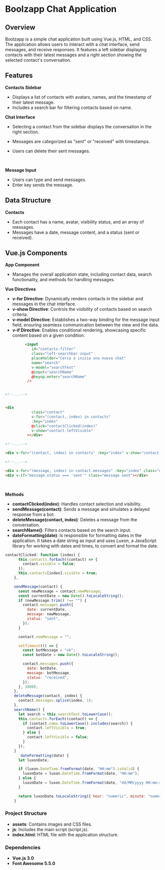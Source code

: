 # Boolzapp Chat Application

## Overview
Boolzapp is a simple chat application built using Vue.js, HTML, and CSS. The application allows users to interact with a chat interface, send messages, and receive responses. It features a left sidebar displaying contacts with their latest messages and a right section showing the selected contact's conversation.

## Features
**Contacts Sidebar**
- Displays a list of contacts with avatars, names, and the timestamp of their latest message.
- Includes a search bar for filtering contacts based on name.

**Chat Interface**
- Selecting a contact from the sidebar displays the conversation in the right section.
- Messages are categorized as "sent" or "received" with timestamps.
- Users can delete their sent messages.
  

  <br>
**Message Input**
- Users can type and send messages.
- Enter key sends the message.

## Data Structure
**Contacts**
- Each contact has a name, avatar, visibility status, and an array of messages.
- Messages have a date, message content, and a status (sent or received).
  
## Vue.js Components
**App Component**
- Manages the overall application state, including contact data, search functionality, and methods for handling messages.

**Vue Directives**
- **v-for Directive**: Dynamically renders contacts in the sidebar and messages in the chat interface.
- **v-show Directive**: Controls the visibility of contacts based on search criteria.
- **v-model Directive**: Establishes a two-way binding for the message input field, ensuring seamless communication between the view and the data.
- **v-if Directive**: Enables conditional rendering, showcasing specific content based on a given condition.



```html
         <input
            id="contacts-filter"
            class="left-searchbar-input"
            placeholder="Cerca o inizia una nuova chat"
            name="search"
            v-model="searchText"
            @input="searchName"
            @keyup.enter="searchName"
          />


<!--...-->


<div
            class="contact"
            v-for="(contact, index) in contacts"
            :key="index"
            @click="contactClicked(index)"
            v-show="contact.leftVisible"
          ></div>

<!--...-->

<div v-for="(contact, index) in contacts" :key="index" v-show="contact.visible"></div>

<!--...-->

<div v-for="(message, index) in contact.messages" :key="index" class="d-flex"></div>
<div v-if="message.status === 'sent'" class="message sent"></div>
```
 <br>



**Methods**
- **contactClicked(index)**: Handles contact selection and visibility.
- **sendMessage(contact)**: Sends a message and simulates a delayed response from a bot.
- **deleteMessage(contact, index)**: Deletes a message from the conversation.
- **searchName()**: Filters contacts based on the search input.
-  **dateFormatting(date)**:  Is responsible for formatting dates in the application. It takes a date string as input and uses Luxon, a JavaScript library for working with dates and times, to convert and format the date. 


```javascript
contactClicked: function (index) {
      this.contacts.forEach((contact) => {
        contact.visible = false;
      });
      this.contacts[index].visible = true;
    },

    sendMessage(contact) {
      const newMessage = contact.newMessage;
      const currentDate = new Date().toLocaleString();
      if (newMessage.trim() !== "") {
        contact.messages.push({
          date: currentDate,
          message: newMessage,
          status: "sent",
        });
      }

      contact.newMessage = "";

      setTimeout(() => {
        const botMessage = "ok";
        const botDate = new Date().toLocaleString();

        contact.messages.push({
          date: botDate,
          message: botMessage,
          status: "received",
        });
      }, 3000);
    },
    deleteMessage(contact, index) {
      contact.messages.splice(index, 1);
    },
    searchName() {
      let search = this.searchText.toLowerCase();
      this.contacts.forEach((contact) => {
        if (contact.name.toLowerCase().includes(search)) {
          contact.leftVisible = true;
        } else {
          contact.leftVisible = false;
        }
      });
    }
       dateFormatting(date) {
      let luxonDate;

      if (luxon.DateTime.fromFormat(date, "HH:mm").isValid) {
        luxonDate = luxon.DateTime.fromFormat(date, "HH:mm");
      } else {
        luxonDate = luxon.DateTime.fromFormat(date, "dd/MM/yyyy HH:mm:ss");
      }

      return luxonDate.toLocaleString({ hour: "numeric", minute: "numeric" });
    }
```

### Project Structure
- **assets**: Contains images and CSS files.
- **js**: Includes the main script (script.js).
- **index.html**: HTML file with the application structure.


### Dependencies
- **Vue.js 3.0**
- **Font Awesome 5.5.0**
